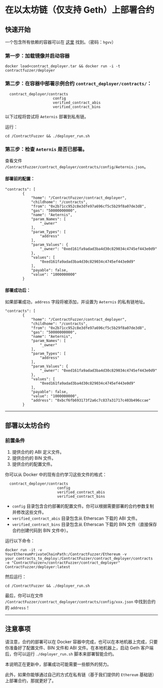 # 在以太坊链（仅支持 Geth）上部署合约

## 快速开始

一个包含所有依赖的容器可以在 [这里](https://pan.baidu.com/s/1HwG3DNvNb32SxbQ1pyMwYQ) 找到。（密码：`hgvv`）

### 第一步：加载镜像并启动容器
```
docker load<contract_deployer.tar && docker run -i -t contractfuzzer/deployer
```

### 第二步：在容器中部署示例合约 `contract_deployer/contracts/`：

```
  contract_deployer/contracts
                      config
                      verified_contract_abis
                      verified_contract_bins
```
以下过程将尝试将 `Aeternis` 部署到私有链。

运行：
```
cd /ContractFuzzer && ./deployer_run.sh
```

### 第三步：检查 `Aeternis` 是否已部署。
查看文件 `/ContractFuzzer/contract_deployer/contracts/config/Aeternis.json`。

#### 部署前的配置：
```
"contracts": [
        {
            "home": "/ContractFuzzer/contract_deployer",
            "childhome": "/contracts",
            "from": "0x2b71cc952c8e3dfe97a696cf5c5b29f8a07de3d8",
            "gas": "50000000000",
            "name": "Aeternis",
            "param_Names": [
                "_owner"
            ],
            "param_Types": [
                "address"
            ],
            "param_Values": {
                "_owner": "0xed161fa9adad3ba4d30c829034c4745ef443e0d9"
            },
            "values": [
                "0xed161fa9adad3ba4d30c829034c4745ef443e0d9"
            ],
            "payable": false,
            "value": "1000000000"
        }
```

#### 部署成功后：
如果部署成功，`address` 字段将被添加，并设置为 `Aeternis` 的私有链地址。
```
"contracts": [
        {
            "home": "/ContractFuzzer/contract_deployer",
            "childhome": "/contracts",
            "from": "0x2b71cc952c8e3dfe97a696cf5c5b29f8a07de3d8",
            "gas": "50000000000",
            "name": "Aeternis",
            "param_Names": [
                "_owner"
            ],
            "param_Types": [
                "address"
            ],
            "param_Values": {
                "_owner": "0xed161fa9adad3ba4d30c829034c4745ef443e0d9"
            },
            "values": [
                "0xed161fa9adad3ba4d30c829034c4745ef443e0d9"
            ],
            "payable": false,
            "value": "1000000000",
            "address": "0xbcf6fb693173f2a6c7c837a31717c403b496ccae"
        }
```

---

## 部署以太坊合约

### 前置条件

1. 提供合约的 ABI 定义文件。
2. 提供合约的 BIN 文件。
3. 提供合约的配置文件。

你可以从 Docker 中的现有合约学习这些文件的格式：
```
  contract_deployer/contracts
                        config
                        verified_contract_abis
                        verified_contract_bins
```
- `config` 目录包含合约部署的配置文件。你可以根据需要部署的合约参数复制并修改这些文件。
- `verified_contract_abis` 目录包含从 Etherscan 下载的 ABI 文件。
- `verified_contract_bins` 目录包含从 Etherscan 下载的 BIN 文件（直接保存合约创建代码到 BIN 文件中）。

运行以下命令：
```
docker run -it -v YourEthereumPrivateChainPath:/ContractFuzzer/Ethereum -v your_contracts_to_deploy:/ContractFuzzer/contract_deployer/contracts  -e "ContractFuzzer=/contractFuzzer/contract_deployer"  ContractFuzzer/deployer:latest
```

然后运行：
```
cd /ContractFuzzer && ./deployer_run.sh
```

最后，你可以在文件 `/ContractFuzzer/contract_deployer/contracts/config/xxx.json` 中找到合约的 `address`！

---

## 注意事项

请注意，合约的部署可以在 Docker 容器中完成，也可以在本地机器上完成，只要你准备好了配置文件、BIN 文件和 ABI 文件。在本地机器上，启动 Geth 客户端后，你可以运行 `./deployer_run.sh` 脚本来部署智能合约。

本说明正在更新中，部署成功可能需要一些额外的努力。

此外，如果你能够通过自己的方式在私有链（基于我们提供的 `Ethereum` 基础链）上部署合约，那就更好了。

